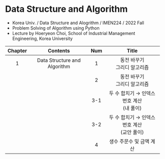 # Data Structure and Algorithm
- Korea Univ. / Data Structure and Alogrithm / IMEN224 / 2022 Fall
- Problem Solving of Algorithm using Python
- Lecture by Hoeryeon Choi, School of Industrial Management Engineering, Korea University

|Chapter|Contents|Num|Title|
|:------:|:-----:|:-----:|:-----:|
|1|Data Structure and Algorithm|1|동전 바꾸기</br>그리디 알고리즘|
|||2|동전 바꾸기</br>그리디 알고리즘|
|||3-1|두 수 합치기 → 인덱스 번호 계산</br>(내 풀이)|
|||3-2|두 수 합치기 → 인덱스 번호 계산</br>(교안 풀이)|
|||4|생수 주문수 및 금액 계산|

